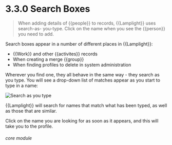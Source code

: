 # 3.3.0 Search Boxes

> When adding details of {{people}} to records, {{Lamplight}} uses search-as- you-type. Click on the name when you see the {{person}} you need to add. 

Search boxes appear in a number of different places in {{Lamplight}}:

- {{Work}} and other {{activites}} records
- When creating a merge {{group}}
- When finding profiles to delete in system administration

Wherever you find one, they all behave in the same way - they search as you type. You will see a drop-down list of matches appear as you start to type in a name:

![Search as you type](27a.png)

{{Lamplight}} will search for names that match what has been typed, as well as those that are similar.

Click on the name you are looking for as soon as it appears, and this will take you to the profile. 


###### core module


